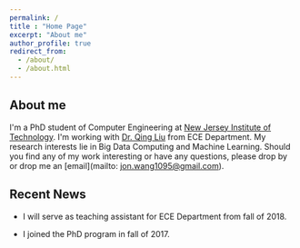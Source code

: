 ```yaml
---
permalink: /
title : "Home Page"
excerpt: "About me"
author_profile: true
redirect_from: 
  - /about/
  - /about.html
---
```


About me
--------

I'm a PhD student of Computer Engineering at [New Jersey Institute of Technology](https://www.njit.edu/). I'm working with [Dr. Qing Liu](https://web.njit.edu/~qliu/) from ECE Department. My research interests lie in Big Data Computing and Machine Learning. Should you find any of my work interesting or have any questions, please drop by or drop me an [email](mailto: jon.wang1095@gmail.com).


Recent News
-----------

* I will serve as teaching assistant for ECE Department from fall of 2018.

* I joined the PhD program in fall of 2017.
